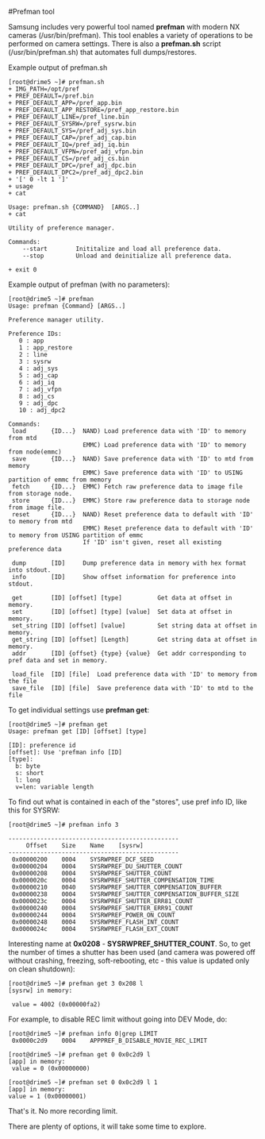 #Prefman tool

Samsung includes very powerful tool named **prefman** with modern NX cameras (/usr/bin/prefman). This tool enables a variety of operations to be performed on camera settings. There is also a **prefman.sh** script (/usr/bin/prefman.sh) that automates full dumps/restores.

Example output of prefman.sh
```
[root@drime5 ~]# prefman.sh 
+ IMG_PATH=/opt/pref
+ PREF_DEFAULT=/pref.bin
+ PREF_DEFAULT_APP=/pref_app.bin
+ PREF_DEFAULT_APP_RESTORE=/pref_app_restore.bin
+ PREF_DEFAULT_LINE=/pref_line.bin
+ PREF_DEFAULT_SYSRW=/pref_sysrw.bin
+ PREF_DEFAULT_SYS=/pref_adj_sys.bin
+ PREF_DEFAULT_CAP=/pref_adj_cap.bin
+ PREF_DEFAULT_IQ=/pref_adj_iq.bin
+ PREF_DEFAULT_VFPN=/pref_adj_vfpn.bin
+ PREF_DEFAULT_CS=/pref_adj_cs.bin
+ PREF_DEFAULT_DPC=/pref_adj_dpc.bin
+ PREF_DEFAULT_DPC2=/pref_adj_dpc2.bin
+ '[' 0 -lt 1 ']'
+ usage
+ cat

Usage: prefman.sh {COMMAND}  [ARGS..]
+ cat

Utility of preference manager.

Commands:
    --start        Inititalize and load all preference data.
    --stop         Unload and deinitialize all preference data.

+ exit 0
```

Example output of prefman (with no parameters):
```
[root@drime5 ~]# prefman
Usage: prefman {Command} [ARGS..] 

Preference manager utility. 

Preference IDs:  
   0 : app 
   1 : app_restore 
   2 : line 
   3 : sysrw 
   4 : adj_sys 
   5 : adj_cap 
   6 : adj_iq 
   7 : adj_vfpn 
   8 : adj_cs 
   9 : adj_dpc 
   10 : adj_dpc2 

Commands: 
 load       {ID...}  NAND) Load preference data with 'ID' to memory from mtd 
                     EMMC) Load preference data with 'ID' to memory from node(emmc)
 save       {ID...}  NAND) Save preference data with 'ID' to mtd from memory 
                     EMMC) Save preference data with 'ID' to USING partition of emmc from memory 
 fetch      {ID...}  EMMC) Fetch raw preference data to image file from storage node.
 store      {ID...}  EMMC) Store raw preference data to storage node from image file.
 reset      {ID...}  NAND) Reset preference data to default with 'ID' to memory from mtd 
                     EMMC) Reset preference data to default with 'ID' to memory from USING partition of emmc 
                     If 'ID' isn't given, reset all existing preference data 

 dump       [ID]     Dump preference data in memory with hex format into stdout. 
 info       [ID]     Show offset information for preference into stdout. 

 get        [ID] [offset] [type]          Get data at offset in memory. 
 set        [ID] [offset] [type] [value]  Set data at offset in memory. 
 set_string [ID] [offset] [value]         Set string data at offset in memory. 
 get_string [ID] [offset] [Length]        Get string data at offset in memory. 
 addr       [ID] {offset} {type} {value}  Get addr corresponding to pref data and set in memory. 

 load_file  [ID] [file]  Load preference data with 'ID' to memory from the file 
 save_file  [ID] [file]  Save preference data with 'ID' to mtd to the file 
```

To get individual settings use **prefman get**:
```
[root@drime5 ~]# prefman get   
Usage: prefman get [ID] [offset] [type] 

[ID]: preference id 
[offset]: Use 'prefman info [ID] 
[type]: 
  b: byte 
  s: short 
  l: long 
  v=len: variable length 
```

To find out what is contained in each of the "stores", use pref info ID, like this for SYSRW:
```
[root@drime5 ~]# prefman info 3

------------------------------------------------
     Offset    Size    Name    [sysrw] 
------------------------------------------------
 0x00000200    0004    SYSRWPREF_DCF_SEED 
 0x00000204    0004    SYSRWPREF_DU_SHUTTER_COUNT 
 0x00000208    0004    SYSRWPREF_SHUTTER_COUNT
 0x0000020c    0004    SYSRWPREF_SHUTTER_COMPENSATION_TIME 
 0x00000210    0040    SYSRWPREF_SHUTTER_COMPENSATION_BUFFER 
 0x00000238    0004    SYSRWPREF_SHUTTER_COMPENSATION_BUFFER_SIZE 
 0x0000023c    0004    SYSRWPREF_SHUTTER_ERR81_COUNT 
 0x00000240    0004    SYSRWPREF_SHUTTER_ERR91_COUNT 
 0x00000244    0004    SYSRWPREF_POWER_ON_COUNT 
 0x00000248    0004    SYSRWPREF_FLASH_INT_COUNT 
 0x0000024c    0004    SYSRWPREF_FLASH_EXT_COUNT 
```

Interesting name at **0x0208** - **SYSRWPREF_SHUTTER_COUNT**. So, to get the number of times a shutter has been used (and camera was powered off without crashing, freezing, soft-rebooting, etc - this value is updated only on clean shutdown):
```
[root@drime5 ~]# prefman get 3 0x208 l
[sysrw] in memory: 

 value = 4002 (0x00000fa2) 
```

For example, to disable REC limit without going into DEV Mode, do:
```
[root@drime5 ~]# prefman info 0|grep LIMIT
 0x0000c2d9    0004    APPPREF_B_DISABLE_MOVIE_REC_LIMIT 

[root@drime5 ~]# prefman get 0 0x0c2d9 l  
[app] in memory: 
 value = 0 (0x00000000) 

[root@drime5 ~]# prefman set 0 0x0c2d9 l 1
[app] in memory: 
value = 1 (0x00000001) 
```
That's it. No more recording limit.

There are plenty of options, it will take some time to explore.
